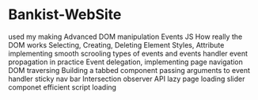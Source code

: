 # Bankist-WebSite
used my making Advanced DOM manipulation Events JS 
How really the DOM works 
Selecting, Creating, Deleting Element 
Styles, Attribute 
implementing smooth scrooling 
types of events and events handler 
event propagation in practice 
Event delegation, implementing page navigation 
DOM traversing 
Building a tabbed component
passing arguments to event handler 
sticky nav bar 
Intersection observer API
lazy page loading 
slider componet 
efficient script loading 
